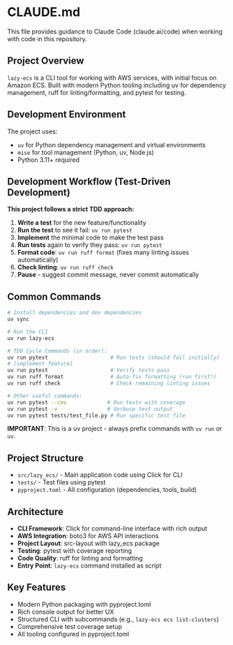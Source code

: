 # CLAUDE.md

This file provides guidance to Claude Code (claude.ai/code) when working with code in this repository.

## Project Overview

`lazy-ecs` is a CLI tool for working with AWS services, with initial focus on Amazon ECS. Built with modern Python tooling including uv for dependency management, ruff for linting/formatting, and pytest for testing.

## Development Environment

The project uses:
- `uv` for Python dependency management and virtual environments
- `mise` for tool management (Python, uv, Node.js)
- Python 3.11+ required

## Development Workflow (Test-Driven Development)

**This project follows a strict TDD approach:**

1. **Write a test** for the new feature/functionality
2. **Run the test** to see it fail: `uv run pytest`
3. **Implement** the minimal code to make the test pass
4. **Run tests** again to verify they pass: `uv run pytest`
5. **Format code**: `uv run ruff format` (fixes many linting issues automatically)
6. **Check linting**: `uv run ruff check`
7. **Pause** - suggest commit message, never commit automatically

## Common Commands

```bash
# Install dependencies and dev dependencies
uv sync

# Run the CLI
uv run lazy-ecs

# TDD Cycle Commands (in order):
uv run pytest                    # Run tests (should fail initially)
# [implement feature]
uv run pytest                    # Verify tests pass
uv run ruff format               # Auto-fix formatting (run first!)
uv run ruff check                # Check remaining linting issues

# Other useful commands:
uv run pytest --cov             # Run tests with coverage
uv run pytest -v                # Verbose test output
uv run pytest tests/test_file.py # Run specific test file
```

**IMPORTANT**: This is a uv project - always prefix commands with `uv run` or `uv`.

## Project Structure

- `src/lazy_ecs/` - Main application code using Click for CLI
- `tests/` - Test files using pytest
- `pyproject.toml` - All configuration (dependencies, tools, build)

## Architecture

- **CLI Framework**: Click for command-line interface with rich output
- **AWS Integration**: boto3 for AWS API interactions
- **Project Layout**: src-layout with lazy_ecs package
- **Testing**: pytest with coverage reporting
- **Code Quality**: ruff for linting and formatting
- **Entry Point**: `lazy-ecs` command installed as script

## Key Features

- Modern Python packaging with pyproject.toml
- Rich console output for better UX
- Structured CLI with subcommands (e.g., `lazy-ecs ecs list-clusters`)
- Comprehensive test coverage setup
- All tooling configured in pyproject.toml